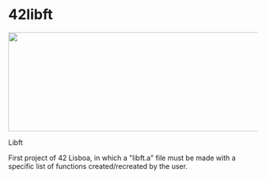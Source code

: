 # 42libft
<p align="center">
  <img width="600" height="200" src="https://user-images.githubusercontent.com/114630189/196712772-8f09791f-cea1-478a-8150-76c83c680913.jpg">
</p>
Libft</p>
</p>
First project of 42 Lisboa, in which a "libft.a" file must be made with a specific list of functions created/recreated by the user.
